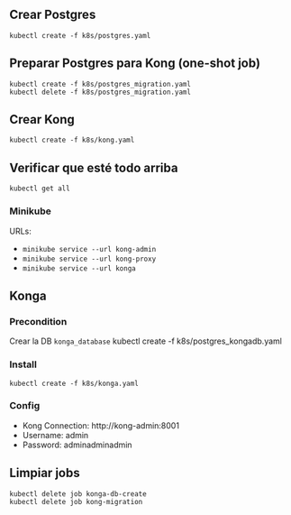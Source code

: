 ## Crear Postgres
    kubectl create -f k8s/postgres.yaml

## Preparar Postgres para Kong (one-shot job)
    kubectl create -f k8s/postgres_migration.yaml
    kubectl delete -f k8s/postgres_migration.yaml

## Crear Kong
    kubectl create -f k8s/kong.yaml

## Verificar que esté todo arriba
    kubectl get all

### Minikube
URLs:
- `minikube service --url kong-admin`
- `minikube service --url kong-proxy`
- `minikube service --url konga`

## Konga
### Precondition
Crear la DB `konga_database`
    kubectl create -f k8s/postgres_kongadb.yaml

### Install
    kubectl create -f k8s/konga.yaml

### Config
- Kong Connection: http://kong-admin:8001
- Username: admin
- Password: adminadminadmin

## Limpiar jobs

    kubectl delete job konga-db-create
    kubectl delete job kong-migration
